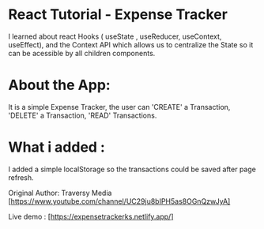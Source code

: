 # React Tutorial - Expense Tracker
 
 I learned about react Hooks ( useState , useReducer, useContext, useEffect), and the Context API which allows us to centralize the State so it can be acessible by all children components.

 # About the App:
 It is a simple Expense Tracker, the user can 'CREATE' a Transaction, 'DELETE' a Transaction, 'READ' Transactions.


# What i added :
I added a simple localStorage so the transactions could be saved after page refresh.




 Original Author:  Traversy Media [https://www.youtube.com/channel/UC29ju8bIPH5as8OGnQzwJyA]
 
 Live demo : [https://expensetrackerks.netlify.app/]




